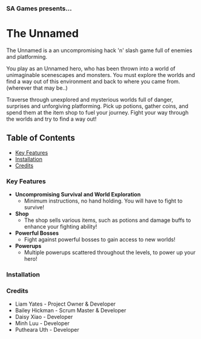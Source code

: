 ### SA Games presents...
# The Unnamed

The Unnamed is a an uncompromising hack 'n' slash game full of enemies and platforming.

You play as an Unnamed hero, who has been thrown into a world of unimaginable scenescapes and monsters.
You must explore the worlds and find a way out of this environment and back to where you came from. (wherever that may be..)

Traverse through unexplored and mysterious worlds full of danger, surprises and unforgiving platforming. Pick up potions, gather coins, and spend them at the item shop to fuel your journey. Fight your way through the worlds and try to find a way out!

## Table of Contents

  - [Key Features](#key-features)
  - [Installation](#installation)
  - [Credits](#credits)

### Key Features
* **Uncompromising Survival and World Exploration**
	* Minimum instructions, no hand holding. You will have to fight to survive!
* **Shop**
	* The shop sells various items, such as potions and damage buffs to enhance your fighting ability!
* **Powerful Bosses**
	* Fight against powerful bosses to gain access to new worlds!
* **Powerups**
  * Multiple powerups scattered throughout the levels, to power up your hero!

### Installation



### Credits

- Liam Yates - Project Owner & Developer  
- Bailey Hickman - Scrum Master & Developer  
- Daisy Xiao - Developer  
- Minh Luu - Developer  
- Putheara Uth - Developer  
